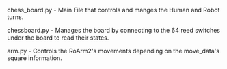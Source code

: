 chess_board.py - Main File that controls and manges the Human and Robot turns.

chessboard.py - Manages the board by connecting to the 64 reed switches under the board to read their states.

arm.py - Controls the RoArm2's movements depending on the move_data's square information.
